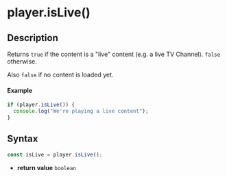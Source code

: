 # player.isLive()

## Description

Returns `true` if the content is a "live" content (e.g. a live TV Channel).
`false` otherwise.

Also `false` if no content is loaded yet.

#### Example

```js
if (player.isLive()) {
  console.log("We're playing a live content");
}
```

## Syntax

```js
const isLive = player.isLive();
```

 - **return value** `boolean`
